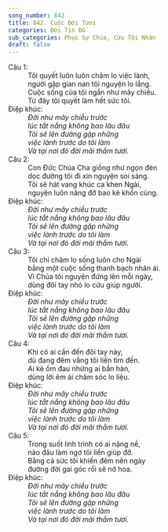 ```yaml
---
song_number: 842
title: 842. Cuộc Đời Tươi
categories: Đời Tín Đồ
sub_categories: Phục Sự Chúa, Cứu Tội Nhân
draft: false
---
```

<dl><dt>Câu 1:</dt><dd data-verse="1">Tôi quyết luôn luôn chăm lo việc lành, <br/>người gặp gian nan tôi nguyện lo lắng. <br/>Cuộc sống của tôi ngắn như mây chiều. <br/>Từ đây tôi quyết làm hết sức tôi. </dd><dt>Điệp khúc:</dt><dd data-chorus="1"><em>Đời như mây chiều trước <br/>lúc tắt nắng không bao lâu đâu <br/>Tôi sẽ lên đường gặp những <br/>việc lành trước do tôi làm <br/>Và tại nơi đó đời mãi thắm tươi. </em></dd><dt>Câu 2:</dt><dd data-verse="2">Con Đức Chúa Cha giống như ngọn đèn <br/>dọc đường tôi đi xin nguyện soi sáng. <br/>Tôi sẽ hát vang khúc ca khen Ngài, <br/>nguyện luôn nâng đỡ bao kẻ khốn cùng. </dd><dt>Điệp khúc:</dt><dd data-chorus="1"><em>Đời như mây chiều trước <br/>lúc tắt nắng không bao lâu đâu <br/>Tôi sẽ lên đường gặp những <br/>việc lành trước do tôi làm <br/>Và tại nơi đó đời mãi thắm tươi. </em></dd><dt>Câu 3:</dt><dd data-verse="3">Tôi chỉ chăm lo sống luôn cho Ngài <br/>bằng một cuộc sống thanh bạch nhân ái. <br/>Vì Chúa tôi nguyện đứng lên mỗi ngày, <br/>dùng đôi tay nhỏ lo cứu giúp người. </dd><dt>Điệp khúc:</dt><dd data-chorus="1"><em>Đời như mây chiều trước <br/>lúc tắt nắng không bao lâu đâu <br/>Tôi sẽ lên đường gặp những <br/>việc lành trước do tôi làm <br/>Và tại nơi đó đời mãi thắm tươi. </em></dd><dt>Câu 4:</dt><dd data-verse="4">Khi có ai cần đến đôi tay này, <br/>dù đang đêm vắng tôi liền tìm đến. <br/>Ai kẻ ốm đau những ai bần hàn, <br/>dùng lời êm ái chăm sóc lo liệu. </dd><dt>Điệp khúc:</dt><dd data-chorus="1"><em>Đời như mây chiều trước <br/>lúc tắt nắng không bao lâu đâu <br/>Tôi sẽ lên đường gặp những <br/>việc lành trước do tôi làm <br/>Và tại nơi đó đời mãi thắm tươi. </em></dd><dt>Câu 5:</dt><dd data-verse="5">Trong suốt linh trình có ai nặng nề, <br/>nào đâu làm ngơ tôi liền giúp đỡ. <br/>Bằng cả sức tôi khiến đêm nên ngày <br/>đường đời gai góc rồi sẽ nở hoa. </dd><dt>Điệp khúc:</dt><dd data-chorus="1"><em>Đời như mây chiều trước <br/>lúc tắt nắng không bao lâu đâu <br/>Tôi sẽ lên đường gặp những <br/>việc lành trước do tôi làm <br/>Và tại nơi đó đời mãi thắm tươi. </em></dd></dl>